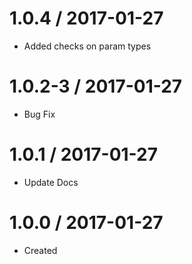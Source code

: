 1.0.4 / 2017-01-27
==================

  * Added checks on param types

1.0.2-3 / 2017-01-27
==================

  * Bug Fix

1.0.1 / 2017-01-27
==================

  * Update Docs

1.0.0 / 2017-01-27
==================

  * Created